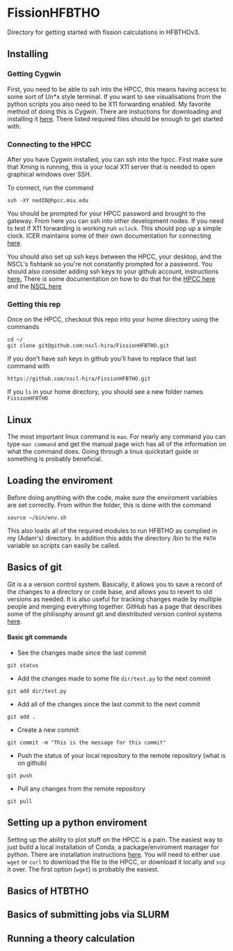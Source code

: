 # FissionHFBTHO

Directory for getting started with fission calculations in HFBTHOv3. 

## Installing

### Getting Cygwin
First, you need to be able to ssh into the HPCC, this means having access to some sort of Un\*x style terminal. If you want to see visualisations from the python scripts you also need to be X11 forwarding enabled. My favorite method of doing this is Cygwin. There are instuctions for downloading and installing it [here](https://cs.hofstra.edu/docs/pages/guides/cygwin_installation.html). There listed required files should be enough to get started with.

### Connecting to the HPCC
After you have Cygwin installed, you can ssh into the hpcc. First make sure that Xming is running, this is your local X11 server that is needed to open graphical windows over SSH.

To connect, run the command
```
ssh -XY nedID@hpcc.msu.edu
```
You should be prompted for your HPCC password and brought to the gateway. From here you can ssh into other development nodes. If you need to test if X11 forwarding is working run `xclock`. This should pop up a simple clock. ICER maintains some of their own documentation for connecting [here](https://wiki.hpcc.msu.edu/display/ITH/Connect+to+HPC+System).

You should also set up ssh keys between the HPCC, your desktop, and the NSCL's fishtank so you're not constantly prompted for a password. You should also consider adding ssh keys to your github account, instructions [here.](https://help.github.com/en/articles/connecting-to-github-with-ssh) There is some documentation on how to do that for the [HPCC here](https://wiki.hpcc.msu.edu/display/ITH/SSH+Key-Based+Authentication) and the [NSCL here](https://wikihost.nscl.msu.edu/gradwiki/doku.php?id=computers:remotes_services)

### Getting this rep
Once on the HPCC, checkout this repo into your home directory using the commands
```
cd ~/
git clone git@github.com:nscl-hira/FissionHFBTHO.git
```
If you don't have ssh keys in github you'll have to replace that last command with 
```
https://github.com/nscl-hira/FissionHFBTHO.git
```

If you `ls` in your home directory, you should see a new folder names `FissionHFBTHO`

## Linux
The most important linux command is `man`. For nearly any command you can type `man command` and get the manual page wich has all of the information on what the command does. Going through a linux quickstart guide or something is probably beneficial. 

## Loading the enviroment
Before doing anything with the code, make sure the enviroment variables are set correctly. From within the folder, this is done with the command
```
source ~/bin/env.sh
```
This also loads all of the required modules to run HFBTHO as complied in my (Adam's) directory. In addition this adds the directory /bin to the `PATH` variable so scripts can easily be called.

## Basics of git
Git is a a version control system. Basically, it allows you to save a record of the changes to a directory or code base, and allows you to revert to old versions as needed. It is also useful for tracking changes made by multiple people and merging everything together. GitHub has a page that describes some of the philisophy around git and diestributed version control systems [here](https://guides.github.com/introduction/git-handbook/).

#### Basic git commands

* See the changes made since the last commit
```
git status
```
* Add the changes made to some file `dir/test.py` to the next commit
```
git add dir/test.py
```
* Add all of the changes since the last commit to the next commit
```
git add .
```
* Create a new commit
```
git commit -m "This is the message for this commit"
```
* Push the status of your local repository to the remote repository (what is on github)
```
git push
```
* Pull any changes from the remote repository
```
git pull
```

## Setting up a python enviroment
Setting up the ability to plot stuff on the HPCC is a pain. The easiest way to just build a local installation of Conda, a package/enviroment manager for python. There are installation instructions [here](https://conda.io/projects/conda/en/latest/user-guide/install/index.html#). You will need to either use `wget` or `curl` to download the file to the HPCC, or download it locally and `scp` it over. The first option (`wget`) is probably the easiest.

## Basics of HTBTHO

## Basics of submitting jobs via SLURM

## Running a theory calculation

